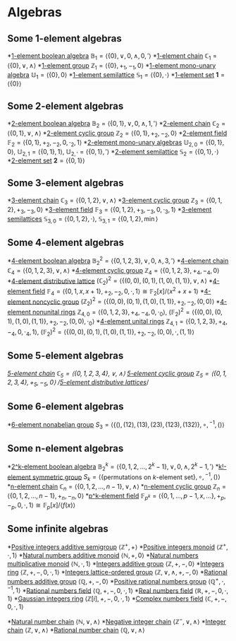 # Algebras

## Some 1-element algebras

  *[1-element boolean algebra](1-element_boolean_algebras.md) $\mathbb B_1=\langle\{0\},\vee,0,\wedge,0,'\rangle$
  *[1-element chain](1-element_chains.md) $\mathbb C_1=\langle\{0\},\vee,\wedge\rangle$
  *[1-element group](1-element_groups.md) $\mathbb Z_1=\langle\{0\},+_1,-_1,0\rangle$
  *[1-element mono-unary algebra](1-element_mono-unary_algebras.md) $\mathbb U_1=\langle\{0\},0\rangle$
  *[1-element semilattice](1-element_semilattices.md) $\mathbb S_1=\langle\{0\},\cdot\rangle$
  *[1-element set](1-element_sets.md) $\mathbf 1=\langle\{0\}\rangle$

## Some 2-element algebras

  *[2-element boolean algebra](2-element_boolean_algebras.md) $\mathbb B_2=\langle\{0,1\},\vee,0,\wedge,1,'\rangle$
  *[2-element chain](2-element_chains.md) $\mathbb C_2=\langle\{0,1\},\vee,\wedge\rangle$
  *[2-element cyclic group](2-element_cyclic_groups.md) $\mathbb Z_2=\langle\{0,1\},+_2,-_2,0\rangle$
  *[2-element field](2-element_fields.md) $\mathbb F_2=\langle\{0,1\},+_2,-_2,0,\cdot_2,1\rangle$
  *[2-element mono-unary algebras](2-element_mono-unary_algebras.md) $\mathbb U_{2,0}=\langle\{0,1\},0\rangle$, $\mathbb U_{2,1}=\langle\{0,1\},1\rangle$, $\mathbb U_{2,'}=\langle\{0,1\},'\rangle$
  *[2-element semilattice](2-element_semilattices.md) $\mathbb S_2=\langle\{0,1\},\cdot\rangle$
  *[2-element set](2-element_sets.md) $\mathbf 2=\langle\{0,1\}\rangle$

## Some 3-element algebras

  *[3-element chain](3-element_chains.md) $\mathbb C_3=\langle\{0,1,2\},\vee,\wedge\rangle$
  *[3-element cyclic group](3-element_cyclic_groups.md) $\mathbb Z_3=\langle\{0,1,2\},+_3,-_3,0\rangle$
  *[3-element field](3-element_fields.md) $\mathbb F_3=\langle\{0,1,2\},+_3,-_3,0,\cdot_3,1\rangle$
  *[3-element semilattices](3-element_semilattices.md) $\mathbb S_{3,0}=\langle\{0,1,2\},\cdot\rangle$, $\mathbb S_{3,1}=\langle\{0,1,2\},\min\rangle$


## Some 4-element algebras

  *[4-element boolean algebra](4-element_boolean_algebras.md) $\mathbb B_2^2=\langle\{0,1,2,3\},\vee,0,\wedge,3,'\rangle$
  *[4-element chain](4-element_chains.md) $\mathbb C_4=\langle\{0,1,2,3\},\vee,\wedge\rangle$
  *[4-element cyclic group](4-element_cyclic_groups.md) $\mathbb Z_4=\langle\{0,1,2,3\},+_4,-_4,0\rangle$
  *[4-element distributive lattice](4-element_distributive_lattices.md) $(\mathbb C_2)^2=\langle\{(0,0),(0,1),(1,0),(1,1)\},\vee,\wedge\rangle$
  *[4-element field](4-element_fields.md) $\mathbb F_4=\langle\{0,1,x,x+1\},+_2,-_2,0,\cdot,1\rangle\cong\mathbb F_2[x]/\langle x^2+x+1\rangle$
  *[4-element noncyclic group](4-element_noncyclic_groups.md) $(\mathbb Z_2)^2=\langle\{(0,0),(0,1),(1,0),(1,1)\},+_2,-_2,(0,0)\rangle$
  *[4-element nonunital rings](4-element_nonunital_rings.md) $\mathbb Z_{4,0}=\langle\{0,1,2,3\},+_4,-_4,0,\cdot_0\rangle$, $(\mathbb F_2)^2=\langle\{(0,0),(0,1),(1,0),(1,1)\},+_2,-_2,(0,0),\cdot_0\rangle$
  *[4-element unital rings](4-element_unital_rings.md) $\mathbb Z_{4,1}=\langle\{0,1,2,3\},+_4,-_4,0,\cdot_4,1\rangle$, $(\mathbb F_2)^2=\langle\{(0,0),(0,1),(1,0),(1,1)\},+_2,-_2,(0,0),\cdot,(1,1)\rangle$

## Some 5-element algebras

  *[5-element chain](5-element_chains.md) $\mathbb C_5=\langle\{0,1,2,3,4\},\vee,\wedge\rangle$
  *[5-element cyclic group](5-element_cyclic_groups.md) $\mathbb Z_5=\langle\{0,1,2,3,4\},+_5,-_5,0\rangle$
  /*[5-element distributive lattices](5-element_distributive_lattices.md)*/

## Some 6-element algebras

  *[6-element nonabelian group](6-element_nonabelian_groups.md) $S_3=\langle\{(),(12),(13),(23),(123),(132)\},\circ,{}^{-1},()\rangle$

## Some n-element algebras

  *[2^k-element boolean algebra](2^k-element_boolean_algebras.md) $\mathbb B_2^k=\langle\{0,1,2,\ldots,2^k-1\},\vee,0,\wedge,2^k-1,'\rangle$
  *[k!-element symmetric group](k!-element_symmetric_groups.md) $S_k=\langle\{$permutations on $k$-element set$\},\circ,{}^{-1},()\rangle$
  *[n-element chain](n-element_chains.md) $\mathbb C_n=\langle\{0,1,2,\ldots,n-1\},\vee,\wedge\rangle$
  *[n-element cyclic group](n-element_cyclic_groups.md) $\mathbb Z_n=\langle\{0,1,2,\ldots,n-1\},+_n,-_n,0\rangle$
  *[p^k-element field](p^k-element_fields.md) $\mathbb F_{p^k}=\langle\{0,1,\ldots,p-1,x,\ldots\},+_p,-_p,0,\cdot,1\rangle\cong\mathbb F_p[x]/\langle f(x)\rangle$

## Some infinite algebras

  *[Positive integers additive semigroup](positive_integers_additive_semigroups.md) $\langle \mathbb Z^+,+\rangle$
  *[Positive integers monoid](positive_integers_monoids.md) $\langle \mathbb Z^+,\cdot,1\rangle$
  *[Natural numbers additive monoid](natural_numbers_additive_monoids.md) $\langle \mathbb N,+,0\rangle$
  *[Natural numbers multiplicative monoid](natural_numbers_multiplicative_monoids.md) $\langle \mathbb N,\cdot,1\rangle$
  *[Integers additive group](integers_additive_groups.md) $\langle \mathbb Z,+,-,0\rangle$
  *[Integers ring](integers_rings.md) $\langle \mathbb Z,+,-,0,\cdot,1\rangle$
  *[Integers lattice-ordered group](integers_lattice-ordered_groups.md) $\langle \mathbb Z,\vee,\wedge,+,-,0\rangle$
  *[Rational numbers additive group](rational_numbers_additive_groups.md) $\langle \mathbb Q,+,-,0\rangle$
  *[Positive rational numbers group](positive_rational_numbers_groups.md) $\langle \mathbb Q^+,\cdot,{}^{-1},1\rangle$
  *[Rational numbers field](rational_numbers_fields.md) $\langle \mathbb Q,+,-,0,\cdot,1\rangle$
  *[Real numbers field](real_numbers_fields.md) $\langle \mathbb R,+,-,0,\cdot,1\rangle$
  *[Gaussian integers ring](gaussian_integers_rings.md) $\langle \mathbb Z[i],+,-,0,\cdot,1\rangle$
  *[Complex numbers field](complex_numbers_fields.md) $\langle \mathbb C,+,-,0,\cdot,1\rangle$

  *[Natural number chain](natural_number_chains.md) $\langle \mathbb N,\vee,\wedge\rangle$
  *[Negative integer chain](negative_integer_chains.md) $\langle \mathbb Z^-,\vee,\wedge\rangle$
  *[Integer chain](integer_chains.md) $\langle \mathbb Z,\vee,\wedge\rangle$
  *[Rational number chain](rational_number_chains.md) $\langle \mathbb Q,\vee,\wedge\rangle$